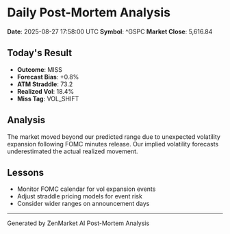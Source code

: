 # Daily Post-Mortem Analysis
**Date**: 2025-08-27 17:58:00 UTC
**Symbol**: ^GSPC
**Market Close**: 5,616.84

## Today's Result
- **Outcome**: MISS
- **Forecast Bias**: +0.8%
- **ATM Straddle**: 73.2
- **Realized Vol**: 18.4%
- **Miss Tag**: VOL_SHIFT

## Analysis
The market moved beyond our predicted range due to unexpected volatility expansion following FOMC minutes release. Our implied volatility forecasts underestimated the actual realized movement.

## Lessons
- Monitor FOMC calendar for vol expansion events
- Adjust straddle pricing models for event risk
- Consider wider ranges on announcement days

---
Generated by ZenMarket AI Post-Mortem Analysis